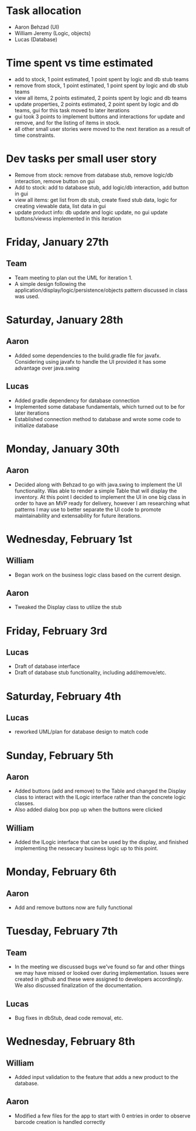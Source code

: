 # Task allocation
- Aaron Behzad (UI)
- William Jeremy (Logic, objects)
- Lucas (Database)

# Time spent vs time estimated
- add to stock, 1 point estimated, 1 point spent by logic and db stub teams
- remove from stock, 1 point estimated, 1 point spent by logic and db stub teams
- view all items, 2 points estimated, 2 points spent by logic and db teams
- update properties, 2 points estimated, 2 point spent by logic and db teams, gui for this task moved to later iterations
- gui took 3 points to implement buttons and interactions for update and remove, and for the listing of items in stock.
- all other small user stories were moved to the next iteration as a result of time constraints.

# Dev tasks per small user story
- Remove from stock: remove from database stub, remove logic/db interaction, remove button on gui
- Add to stock: add to database stub, add logic/db interaction, add button in gui
- view all items: get list from db stub, create fixed stub data, logic for creating viewable data, list data in gui
- update product info: db update and logic update, no gui update buttons/viewss implemented in this iteration



# Friday, January 27th

## Team
- Team meeting to plan out the UML for iteration 1.
- A simple design following the application/display/logic/persistence/objects pattern discussed in class was used.

# Saturday, January 28th

## Aaron
- Added some dependencies to the build.gradle file for javafx. Considering using javafx to handle the UI provided it has some advantage over java.swing
## Lucas 
- Added gradle dependency for database connection
- Implemented some database fundamentals, which turned out to be for later iterations
- Established connection method to database and wrote some code to initialize database

# Monday, January 30th

## Aaron
- Decided along with Behzad to go with java.swing to implement the UI functionality. Was able to render a simple Table that will display the inventory. At this point I decided to implement the UI in one big class in order to have an MVP ready for delivery, however I am researching what patterns I may use to better separate the UI code to promote maintainability and extensability for future iterations.


# Wednesday, February 1st

## William
- Began work on the business logic class based on the current design.

## Aaron
- Tweaked the Display class to utilize the stub

# Friday, February 3rd

## Lucas
- Draft of database interface
- Draft of database stub functionality, including add/remove/etc. 

# Saturday, February 4th

## Lucas
- reworked UML/plan for database design to match code

# Sunday, February 5th

## Aaron
- Added buttons (add and remove) to the Table and changed the Display class to interact with the ILogic interface rather than the concrete logic classes. 
- Also added dialog box pop up when the buttons were clicked

## William
- Added the ILogic interface that can be used by the display, and finished implementing the nessecary business logic up to this point.

# Monday, February 6th

## Aaron
- Add and remove buttons now are fully functional

# Tuesday, February 7th

## Team
- In the meeting we discussed bugs we've found so far and other things we may have missed or looked over during implementation. Issues were created in github and these were assigned to developers accordingly. We also discussed finalization of the documentation.

## Lucas
- Bug fixes in dbStub, dead code removal, etc.

# Wednesday, February 8th

## William
- Added input validation to the feature that adds a new product to the database.

## Aaron
- Modified a few files for the app to start with 0 entries in order to observe barcode creation is handled correctly
